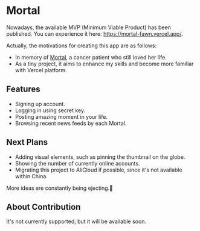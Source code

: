 # Mortal

Nowadays, the available MVP (Minimum Viable Product) has been published. You can experience it here: https://mortal-fawn.vercel.app/. 

Actually, the motivations for creating this app are as follows:

- In memory of [Mortal](https://www.baike.com/wikiid/7353255952306618408), a cancer patient who still loved her life.
- As a tiny project, it aims to enhance my skills and become more familiar with Vercel platform.


## Features

- Signing up account.
- Logging in using secret key.
- Posting amazing moment in your life.
- Browsing recent news feeds by each Mortal.

## Next Plans

- Adding visual elements, such as pinning the thumbnail on the globe. 
- Showing the number of currently online accounts.
- Migrating this project to AliCloud if possible, since it's not available within China.

More ideas are constantly being ejecting.🤔

## About Contribution

It's not currently supported, but it will be available soon.
